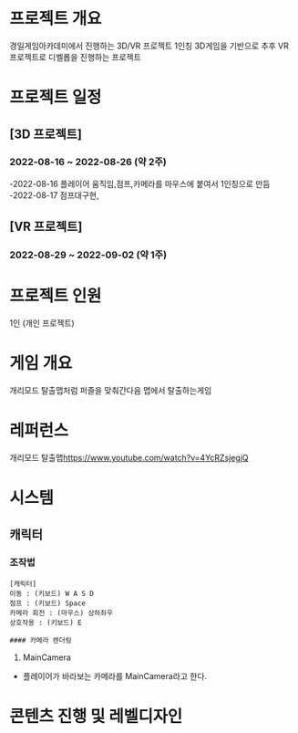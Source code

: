 # 프로젝트 개요
경일게임아카데미에서 진행하는 3D/VR 프로젝트
1인칭 3D게임을 기반으로 추후 VR 프로젝트로 디벨롭을 진행하는 프로젝트

# 프로젝트 일정
## [3D 프로젝트]
### 2022-08-16 ~ 2022-08-26 (약 2주)
-2022-08-16 플레이어 움직임,점프,카메라를 마우스에 붙여서 1인칭으로 만듬
-2022-08-17 점프대구현,

## [VR 프로젝트]
### 2022-08-29 ~ 2022-09-02 (약 1주)

# 프로젝트 인원
1인 (개인 프로젝트)

# 게임 개요
 개리모드 탈출맵처럼 퍼즐을 맞춰간다음 맵에서 탈출하는게임 


# 레퍼런스

개리모드 탈출맵<https://www.youtube.com/watch?v=4YcRZsjegjQ>

# 시스템
## 캐릭터
### 조작법
```
[캐릭터]
이동 : (키보드) W A S D
점프 : (키보드) Space
카메라 회전 : (마우스) 상하좌우
상호작용 : (키보드) E

#### 카메라 렌더링
```
1) MainCamera
- 플레이어가 바라보는 카메라를 MainCamera라고 한다.


# 콘텐츠 진행 및 레벨디자인




